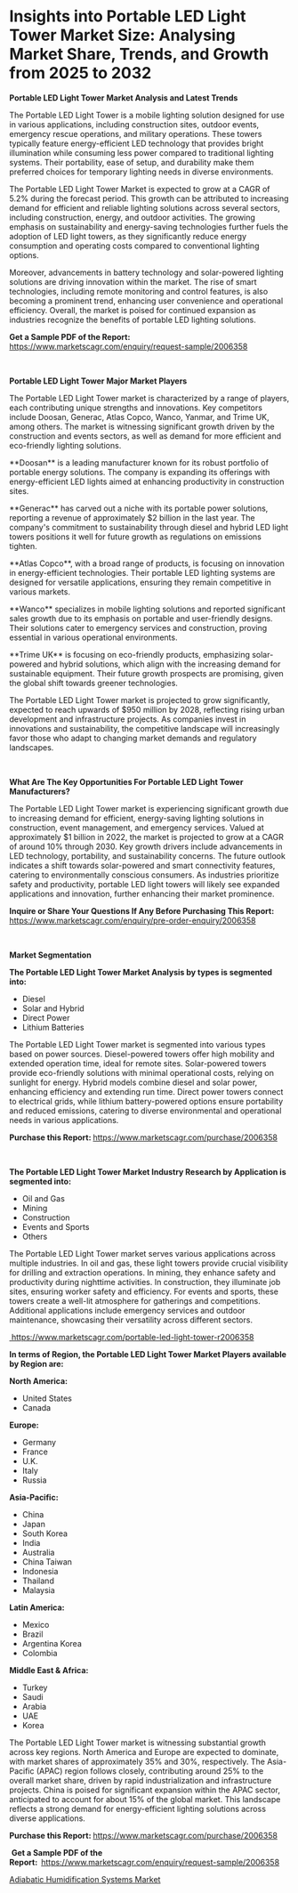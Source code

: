 <p><h1>Insights into Portable LED Light Tower Market Size: Analysing Market Share, Trends, and Growth from 2025 to 2032</h1></p><p><strong>Portable LED Light Tower Market Analysis and Latest Trends</strong></p>
<p><p>The Portable LED Light Tower is a mobile lighting solution designed for use in various applications, including construction sites, outdoor events, emergency rescue operations, and military operations. These towers typically feature energy-efficient LED technology that provides bright illumination while consuming less power compared to traditional lighting systems. Their portability, ease of setup, and durability make them preferred choices for temporary lighting needs in diverse environments.</p><p>The Portable LED Light Tower Market is expected to grow at a CAGR of 5.2% during the forecast period. This growth can be attributed to increasing demand for efficient and reliable lighting solutions across several sectors, including construction, energy, and outdoor activities. The growing emphasis on sustainability and energy-saving technologies further fuels the adoption of LED light towers, as they significantly reduce energy consumption and operating costs compared to conventional lighting options. </p><p>Moreover, advancements in battery technology and solar-powered lighting solutions are driving innovation within the market. The rise of smart technologies, including remote monitoring and control features, is also becoming a prominent trend, enhancing user convenience and operational efficiency. Overall, the market is poised for continued expansion as industries recognize the benefits of portable LED lighting solutions.</p></p>
<p><strong>Get a Sample PDF of the Report:&nbsp;</strong> <a href="https://www.marketscagr.com/enquiry/request-sample/2006358?utm_campaign=2770&utm_medium=2&utm_source=Github&utm_content=ia&utm_term=10042025&utm_id=portable-led-light-tower">https://www.marketscagr.com/enquiry/request-sample/2006358</a></p>
<p>&nbsp;</p>
<p><strong>Portable LED Light Tower Major Market Players</strong></p>
<p><p>The Portable LED Light Tower market is characterized by a range of players, each contributing unique strengths and innovations. Key competitors include Doosan, Generac, Atlas Copco, Wanco, Yanmar, and Trime UK, among others. The market is witnessing significant growth driven by the construction and events sectors, as well as demand for more efficient and eco-friendly lighting solutions.</p><p>**Doosan** is a leading manufacturer known for its robust portfolio of portable energy solutions. The company is expanding its offerings with energy-efficient LED lights aimed at enhancing productivity in construction sites.</p><p>**Generac** has carved out a niche with its portable power solutions, reporting a revenue of approximately $2 billion in the last year. The company's commitment to sustainability through diesel and hybrid LED light towers positions it well for future growth as regulations on emissions tighten.</p><p>**Atlas Copco**, with a broad range of products, is focusing on innovation in energy-efficient technologies. Their portable LED lighting systems are designed for versatile applications, ensuring they remain competitive in various markets.</p><p>**Wanco** specializes in mobile lighting solutions and reported significant sales growth due to its emphasis on portable and user-friendly designs. Their solutions cater to emergency services and construction, proving essential in various operational environments.</p><p>**Trime UK** is focusing on eco-friendly products, emphasizing solar-powered and hybrid solutions, which align with the increasing demand for sustainable equipment. Their future growth prospects are promising, given the global shift towards greener technologies.</p><p>The Portable LED Light Tower market is projected to grow significantly, expected to reach upwards of $950 million by 2028, reflecting rising urban development and infrastructure projects. As companies invest in innovations and sustainability, the competitive landscape will increasingly favor those who adapt to changing market demands and regulatory landscapes.</p></p>
<p>&nbsp;</p>
<p><strong>What Are The Key Opportunities For Portable LED Light Tower Manufacturers?</strong></p>
<p><p>The Portable LED Light Tower market is experiencing significant growth due to increasing demand for efficient, energy-saving lighting solutions in construction, event management, and emergency services. Valued at approximately $1 billion in 2022, the market is projected to grow at a CAGR of around 10% through 2030. Key growth drivers include advancements in LED technology, portability, and sustainability concerns. The future outlook indicates a shift towards solar-powered and smart connectivity features, catering to environmentally conscious consumers. As industries prioritize safety and productivity, portable LED light towers will likely see expanded applications and innovation, further enhancing their market prominence.</p></p>
<p><strong>Inquire or Share Your Questions If Any Before Purchasing This Report:</strong> <a href="https://www.marketscagr.com/enquiry/pre-order-enquiry/2006358?utm_campaign=2770&utm_medium=2&utm_source=Github&utm_content=ia&utm_term=10042025&utm_id=portable-led-light-tower">https://www.marketscagr.com/enquiry/pre-order-enquiry/2006358</a></p>
<p>&nbsp;</p>
<p><strong>Market Segmentation</strong></p>
<p><strong>The Portable LED Light Tower Market Analysis by types is segmented into:</strong></p>
<p><ul><li>Diesel</li><li>Solar and Hybrid</li><li>Direct Power</li><li>Lithium Batteries</li></ul></p>
<p><p>The Portable LED Light Tower market is segmented into various types based on power sources. Diesel-powered towers offer high mobility and extended operation time, ideal for remote sites. Solar-powered towers provide eco-friendly solutions with minimal operational costs, relying on sunlight for energy. Hybrid models combine diesel and solar power, enhancing efficiency and extending run time. Direct power towers connect to electrical grids, while lithium battery-powered options ensure portability and reduced emissions, catering to diverse environmental and operational needs in various applications.</p></p>
<p><strong>Purchase this Report:&nbsp;</strong><a href="https://www.marketscagr.com/purchase/2006358?utm_campaign=2770&utm_medium=2&utm_source=Github&utm_content=ia&utm_term=10042025&utm_id=portable-led-light-tower">https://www.marketscagr.com/purchase/2006358</a></p>
<p>&nbsp;</p>
<p><strong>The Portable LED Light Tower Market Industry Research by Application is segmented into:</strong></p>
<p><ul><li>Oil and Gas</li><li>Mining</li><li>Construction</li><li>Events and Sports</li><li>Others</li></ul></p>
<p><p>The Portable LED Light Tower market serves various applications across multiple industries. In oil and gas, these light towers provide crucial visibility for drilling and extraction operations. In mining, they enhance safety and productivity during nighttime activities. In construction, they illuminate job sites, ensuring worker safety and efficiency. For events and sports, these towers create a well-lit atmosphere for gatherings and competitions. Additional applications include emergency services and outdoor maintenance, showcasing their versatility across different sectors.</p></p>
<p><a href="https://www.marketscagr.com/portable-led-light-tower-r2006358?utm_campaign=2770&utm_medium=2&utm_source=Github&utm_content=ia&utm_term=10042025&utm_id=portable-led-light-tower">&nbsp;https://www.marketscagr.com/portable-led-light-tower-r2006358</a></p>
<p><strong>In terms of Region, the Portable LED Light Tower Market Players available by Region are:</strong></p>
<p>
    <p> <strong> North America: </strong>
        <ul>
            <li>United States</li>
            <li>Canada</li>
        </ul>
        </p> 
    <p> <strong> Europe: </strong>
        <ul>
            <li>Germany</li>
            <li>France</li>
            <li>U.K.</li>
            <li>Italy</li>
            <li>Russia</li>
        </ul>
        </p> 
    <p> <strong> Asia-Pacific: </strong>
        <ul>
            <li>China</li>
            <li>Japan</li>
            <li>South Korea</li>
            <li>India</li>
            <li>Australia</li>
            <li>China Taiwan</li>
            <li>Indonesia</li>
            <li>Thailand</li>
            <li>Malaysia</li>
        </ul>
        </p> 
    <p> <strong> Latin America: </strong>
        <ul>
            <li>Mexico</li>
            <li>Brazil</li>
            <li>Argentina Korea</li>
            <li>Colombia</li>
        </ul>
        </p> 
    <p> <strong> Middle East & Africa: </strong>
        <ul>
            <li>Turkey</li>
            <li>Saudi</li>
            <li>Arabia</li>
            <li>UAE</li>
            <li>Korea</li>
        </ul>
    </p>
    </p>
<p><p>The Portable LED Light Tower market is witnessing substantial growth across key regions. North America and Europe are expected to dominate, with market shares of approximately 35% and 30%, respectively. The Asia-Pacific (APAC) region follows closely, contributing around 25% to the overall market share, driven by rapid industrialization and infrastructure projects. China is poised for significant expansion within the APAC sector, anticipated to account for about 15% of the global market. This landscape reflects a strong demand for energy-efficient lighting solutions across diverse applications.</p></p>
<p><strong>Purchase this Report: </strong><a href="https://www.marketscagr.com/purchase/2006358?utm_campaign=2770&utm_medium=2&utm_source=Github&utm_content=ia&utm_term=10042025&utm_id=portable-led-light-tower">https://www.marketscagr.com/purchase/2006358</a></p>
<p>&nbsp;<strong>Get a Sample PDF of the Report:&nbsp;&nbsp;</strong><a href="https://www.marketscagr.com/enquiry/request-sample/2006358?utm_campaign=2770&utm_medium=2&utm_source=Github&utm_content=ia&utm_term=10042025&utm_id=portable-led-light-tower">https://www.marketscagr.com/enquiry/request-sample/2006358</a></p>
<p><strong></strong></p>
<p><p><a href="https://github.com/eimutelufta/Market-Research-Report-List-1/blob/main/adiabatic-humidification-systems-market.md?utm_campaign=2770&utm_medium=2&utm_source=Github&utm_content=ia&utm_term=10042025&utm_id=portable-led-light-tower">Adiabatic Humidification Systems Market</a></p></p>